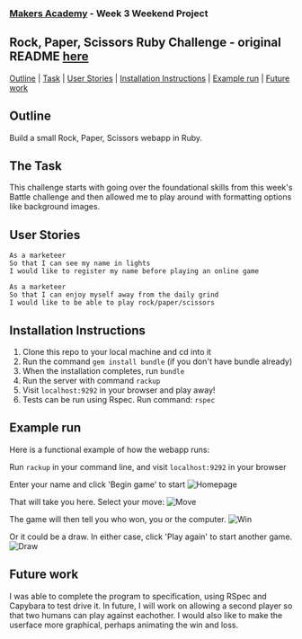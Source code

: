 ### [Makers Academy](http://www.makersacademy.com) - Week 3 Weekend Project

Rock, Paper, Scissors Ruby Challenge - original README [here](https://github.com/makersacademy/rps-challenge/blob/master/README.md)
-

[Outline](#Outline) | [Task](#Task) | [User Stories](#User_Stories) | [Installation Instructions](#Installation_Instructions) | [Example run](#Example_run) | [Future work](#Future_work)

## <a name="Outline">Outline</a>

Build a small Rock, Paper, Scissors webapp in Ruby.

## <a name="Task">The Task</a>

This challenge starts with going over the foundational skills from this week's Battle challenge and then allowed me to play around with formatting options like background images.

## <a name="User Stories">User Stories</a>

```
As a marketeer
So that I can see my name in lights
I would like to register my name before playing an online game
```

```
As a marketeer
So that I can enjoy myself away from the daily grind
I would like to be able to play rock/paper/scissors
```

## <a name="Installation Instructions">Installation Instructions</a>

1. Clone this repo to your local machine and cd into it
2. Run the command `gem install bundle` (if you don't have bundle already)
3. When the installation completes, run `bundle`
4. Run the server with command `rackup`
5. Visit `localhost:9292` in your browser and play away!
6. Tests can be run using Rspec. Run command: `rspec`

## <a name="Example run">Example run</a>

Here is a functional example of how the webapp runs:

Run `rackup` in your command line, and visit `localhost:9292` in your browser

Enter your name and click 'Begin game' to start
![Homepage](https://imgur.com/metIxZ2)

That will take you here. Select your move:
![Move](https://imgur.com/HnR5Vep)

The game will then tell you who won, you or the computer.
![Win](https://imgur.com/2RyZmo2)

Or it could be a draw. In either case, click 'Play again' to start another game. 
![Draw](https://imgur.com/eBUGSZq)

## <a name="Future work">Future work</a>

I was able to complete the program to specification, using RSpec and Capybara to test drive it. In future, I will work on allowing a second player so that two humans can play against eachother. I would also like to make the userface more graphical, perhaps animating the win and loss. 

